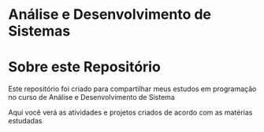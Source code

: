 # Análise e Desenvolvimento de Sistemas

# Sobre este Repositório 

Este repositório foi criado para compartilhar meus estudos em programação no curso de Análise e Desenvolvimento de Sistema

Aqui você verá as atividades e projetos criados de acordo com as matérias estudadas